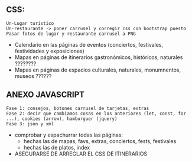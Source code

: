 ## CSS:
    Un-Lugar turistico
    Un-restaurante -> poner carrusel y corregir css con bootstrap puesto
    Pasar fotos de lugar y restaurante carrusel a PNG

* Calendario en las páginas de eventos (conciertos, festivales, festividades y exposiciones)
* Mapas en páginas de itinerarios gastronómicos, históricos, naturales ????????
* Mapas en páginas de espacios culturales, naturales, monumnentos, museos ??????



## ANEXO JAVASCRIPT
    Fase 1: consejos, botones carrusel de tarjetas, extras
    Fase 2: decir que cambiamos cosas en los anteriores (let, const, for ...), cookies (arrow), hamburguer (jquery)
    Fase 3: json y xml


* comprobar y espachurrar todas las páginas:
  * hechas las de mapas, favs, extras, conciertos, fests, festivales
  * hechas las de platos, index
* ASEGURARSE DE ARREGLAR EL CSS DE ITINERARIOS